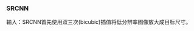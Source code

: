 
### SRCNN
输入：SRCNN首先使用双三次(bicubic)插值将低分辨率图像放大成目标尺寸。



<!--stackedit_data:
eyJoaXN0b3J5IjpbOTM0NzU0MTAyLDI1MzAwNjc2OCwyMDQwMj
k3NjIyXX0=
-->